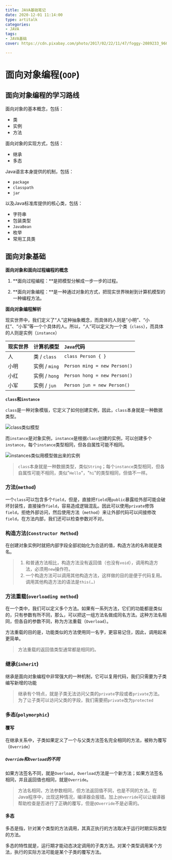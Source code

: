 ```yaml
---
title: JAVA基础笔记
date: 2020-12-01 11:14:00
type: artitalk
categories:
- JAVA
tags:
- JAVA基础
cover: https://cdn.pixabay.com/photo/2017/02/22/11/47/foggy-2089233_960_720.jpg

---
```


# 面向对象编程(`OOP`)

## 面向对象编程的学习路线

面向对象的基本概念，包括：

- 类
- 实例
- 方法

面向对象的实现方式，包括：

- 继承
- 多态

Java语言本身提供的机制，包括：

- `package`
- `classpath`
- `jar`

以及Java标准库提供的核心类，包括：

- 字符串
- 包装类型
- `JavaBean`
- 枚举
- 常用工具类

## 面向对象基础

**面向对象和面向过程编程的概念**

1. **面向过程编程：**是把模型分解成一步一步的过程。

2. **面向对象编程：**是一种通过对象的方式，把现实世界映射到计算机模型的一种编程方法。

**面向对象编程解析**

现实世界中，我们定义了“人”这种抽象概念，而具体的人则是“小明”、“小红”、“小军”等一个个具体的人。所以，“人”可以定义为一个类（`class`），而具体的人则是实例（`instance`）

| 现实世界 | 计算机模型    | `Java`代码                   |
| :------- | :------------ | :--------------------------- |
| 人       | 类 / `class`  | `class Person { }`           |
| 小明     | 实例 / `ming` | `Person ming = new Person()` |
| 小红     | 实例 / `hong` | `Person hong = new Person()` |
| 小军     | 实例 / `jun`  | `Person jun = new Person()`  |

**`class`和`instance`**

`class`是一种对象模版，它定义了如何创建实例，因此，`class`本身就是一种数据类型。

![class类似模型](https://www.liaoxuefeng.com/files/attachments/1260571618658976/l)

而`instance`是对象实例，`instance`是根据`class`创建的实例，可以创建多个`instance`，每个`instance`类型相同，但各自属性可能不相同。

![instances类似用模型做出来的实例](https://www.liaoxuefeng.com/files/attachments/1260571718581056/l)

> `class`本身就是一种数据类型，类似`String`；每个`instance`类型相同，但各自属性可能不相同，类似"`Hello`"，"`hi`"的类型相同，但值不一样。

###  方法(`method`)

一个`class`可以包含多个`field`，但是，直接把`field`用`public`暴露给外部可能会破坏封装性，直接操作`field`，容易造成逻辑混乱。因此可以使用`private`修饰`field`，拒绝外部访问，然后使用方法（`method`）来让外部代码可以间接修改`field`，在方法内部，我们还可以检查参数对不对。

### 构造方法(`Constructor Method`)

在创建对象实例时就把内部字段全部初始化为合适的值，构造方法的名称就是类名。



> 1. 和普通方法相比，构造方法没有返回值（也没有`void`），调用构造方法，必须用`new`操作符。
> 2. 一个构造方法可以调用其他构造方法，这样做的目的是便于代码复用。调用其他构造方法的语法是`this(…)`

### 方法重载(`overloading method`)

在一个类中，我们可以定义多个方法。如果有一系列方法，它们的功能都是类似的，只有参数有所不同，那么，可以把这一组方法名做成同名方法。这种方法名相同，但各自的参数不同，称为方法重载（`Overload`）。

方法重载的目的是，功能类似的方法使用同一名字，更容易记住，因此，调用起来更简单。

> 方法重载的返回值类型通常都是相同的。

### 继承(`inherit`)

继承是面向对象编程中非常强大的一种机制，它可以复用代码，我们只需要为子类编写新增的功能

> 继承有个特点，就是子类无法访问父类的`private`字段或者`private`方法。为了让子类可以访问父类的字段，我们需要把`private`改为`protected`

### 多态(`polymorphic`)

#### 覆写

在继承关系中，子类如果定义了一个与父类方法签名完全相同的方法，被称为覆写（`Override`）

##### `Override`和`Overload`的不同

如果方法签名不同，就是`Overload`，`Overload`方法是一个新方法；如果方法签名相同，并且返回值也相同，就是`Override`。

> 方法名相同，方法参数相同，但方法返回值不同，也是不同的方法。在Java程序中，出现这种情况，编译器会报错。加上`@Override`可以让编译器帮助检查是否进行了正确的覆写，但是`@Override`不是必需的。

#### 多态

多态是指，针对某个类型的方法调用，其真正执行的方法取决于运行时期实际类型的方法。

多态的特性就是，运行期才能动态决定调用的子类方法。对某个类型调用某个方法，执行的实际方法可能是某个子类的覆写方法。
